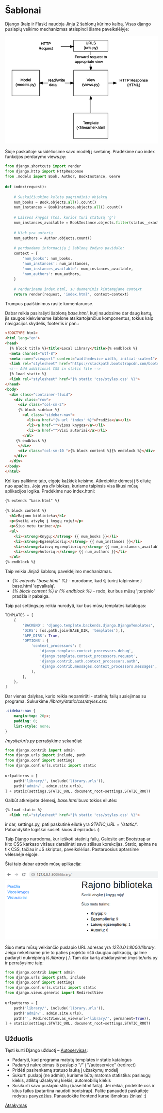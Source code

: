 # Šablonai

Django (kaip ir Flask) naudoja Jinja 2 šablonų kūrimo kalbą. Visas django puslapių veikimo mechanizmas atsispindi šiame paveikslėlyje:

![](basic-django.png)

Šioje paskaitoje susidėliosime savo modelį į svetainę. Pradėkime nuo index funkcijos perdarymo views.py:

```python
from django.shortcuts import render
from django.http import HttpResponse
from .models import Book, Author, BookInstance, Genre

def index(request):
    
    # Suskaičiuokime keletą pagrindinių objektų
    num_books = Book.objects.all().count()
    num_instances = BookInstance.objects.all().count()
    
    # Laisvos knygos (tos, kurios turi statusą 'g')
    num_instances_available = BookInstance.objects.filter(status__exact='g').count()
    
    # Kiek yra autorių    
    num_authors = Author.objects.count()
    
    # perduodame informaciją į šabloną žodyno pavidale:
    context = {
        'num_books': num_books,
        'num_instances': num_instances,
        'num_instances_available': num_instances_available,
        'num_authors': num_authors,
    }

    # renderiname index.html, su duomenimis kintamąjame context
    return render(request, 'index.html', context=context)
```

Trumpus paaiškinimus rasite komentaruose. 

Dabar reikia pasirašyti šabloną *base.html*, kurį naudosime dar daug kartų, jis saugos kiekviename šablone atsikartojančius komponentus, tokius kaip navigacijos skydelis, footer'is ir pan.:

```html
<!DOCTYPE html>
<html lang="en">
<head>
  {% block title %}<title>Local Library</title>{% endblock %}
  <meta charset="utf-8">
  <meta name="viewport" content="width=device-width, initial-scale=1">
  <link rel="stylesheet" href="https://stackpath.bootstrapcdn.com/bootstrap/4.1.3/css/bootstrap.min.css" integrity="sha384-MCw98/SFnGE8fJT3GXwEOngsV7Zt27NXFoaoApmYm81iuXoPkFOJwJ8ERdknLPMO" crossorigin="anonymous">
  <!-- Add additional CSS in static file -->
  {% load static %}
  <link rel="stylesheet" href="{% static 'css/styles.css' %}">
</head>
<body>
  <div class="container-fluid">
    <div class="row">
      <div class="col-sm-2">
      {% block sidebar %}
        <ul class="sidebar-nav">
          <li><a href="{% url 'index' %}">Pradžia</a></li>
          <li><a href="">Visos knygos</a></li>
          <li><a href="">Visi autoriai</a></li>
        </ul>
     {% endblock %}
      </div>
      <div class="col-sm-10 ">{% block content %}{% endblock %}</div>
    </div>
  </div>
</body>
</html>
```

Kol kas palikime taip, eigoje kažkiek keisime. Atkreipkite dėmesį į 5 eilutę nuo apačios. Joje yra *div* blokas, kuriame talpinsis visa likusi mūsų aplikacijos logika. Pradėkime nuo index.html:

```html
{% extends "base.html" %}

{% block content %}
  <h1>Rajono biblioteka</h1>
  <p>Sveiki atvykę į knygų rojų!</p>
  <p>Šiuo metu turime:</p>
  <ul>
    <li><strong>Knygų:</strong> {{ num_books }}</li>
    <li><strong>Egzempliorių:</strong> {{ num_instances }}</li>
    <li><strong>Laisvų egzempliorių:</strong> {{ num_instances_available }}</li>
    <li><strong>Autorių:</strong> {{ num_authors }}</li>
  </ul>
{% endblock %}
```

Taip veikia Jinja2 šablonų paveldėjimo mechanizmas. 

* *{% extends "base.html" %}* - nurodome, kad šį turinį talpinsime į base.html 'apvalkalą'.
* *{% block content %} ir {% endblock %}* - rodo, kur bus mūsų 'įterpinio' pradžia ir pabaiga.

Taip pat settings.py reikia nurodyti, kur bus mūsų templates katalogas:

```python
TEMPLATES = [
    {
        'BACKEND': 'django.template.backends.django.DjangoTemplates',
        'DIRS': [os.path.join(BASE_DIR, 'templates'),],
        'APP_DIRS': True,
        'OPTIONS': {
            'context_processors': [
                'django.template.context_processors.debug',
                'django.template.context_processors.request',
                'django.contrib.auth.context_processors.auth',
                'django.contrib.messages.context_processors.messages',
            ],
        },
    },
]
```

Dar vienas dalykas, kurio reikia nepamiršti - statinių failų susiejimas su programa. Sukurkime */library/static/css/styles.css*:

```css
.sidebar-nav {
    margin-top: 20px;
    padding: 0;
    list-style: none;
}
```

*/mysite/urls.py* perrašykime sekančiai:

```python
from django.contrib import admin
from django.urls import include, path
from django.conf import settings
from django.conf.urls.static import static

urlpatterns = [
    path('library/', include('library.urls')),
    path('admin/', admin.site.urls),
] + static(settings.STATIC_URL, document_root=settings.STATIC_ROOT)
```

Galbūt atkreipėte dėmesį, *base.html* buvo tokios eilutės:

```html
{% load static %}
  <link rel="stylesheet" href="{% static 'css/styles.css' %}">
```

ir dar, settings.py, pati paskutinė eilutė yra *STATIC_URL = '/static/'*. Pabandykite logiškai susieti šiuos 4 epizodus :) 

Taip Django nurodoma, kur ieškoti statinių failų. Galėsite ant Bootstrap ar kito CSS karkaso viršaus darašinėti savo stiliaus korekcijas. Static, apima ne tik CSS, tačiau ir JS skriptus, paveikslėlius. Pastaruosius aptarsime vėlesnėje eigoje. 

Štai taip dabar atrodo mūsų aplikacija:

![](screenshot.png)

Šiuo metu mūsų veikiančio puslapio URL adresas yra *127.0.0.1:8000/library*. Jeigu neketiname prie to paties projekto rišti daugiau aplikacijų, galime padaryti nukreipimą iš */library* į /. Tam dar kartą atsidarysime /mysite/urls.py ir perrašysime taip:

```python
from django.contrib import admin
from django.urls import path, include
from django.conf import settings
from django.conf.urls.static import static
from django.views.generic import RedirectView

urlpatterns = [
    path('library/', include('library.urls')),
    path('admin/', admin.site.urls),
    path('', RedirectView.as_view(url='library/', permanent=True)),
] + static(settings.STATIC_URL, document_root=settings.STATIC_ROOT)
```

 ## Užduotis
Tęsti kurti Django užduotį – [Autoservisas](https://github.com/robotautas/kursas/wiki/Django-u%C5%BEduotis:-Autoservisas):
* Padaryti, kad programa matytų templates ir static katalogus
* Padaryti nukreipimas iš puslapio "/" į "/autoservice" (redirect)
* Pridėti pasirenkamą statuso lauką į užsakymų modelį
* Sukurti puslapį (ne admin), kuriame būtų matoma statistika: paslaugų kiekis, atliktų užsakymų kiekis, automobilių kiekis
* Susikurti savo puslapio stilių (base.html failą). Jei reikia, pridėkite css ir kitus failus (patartina naudoti bootstrap). Palite panaudoti paskaitoje rodytus pavyzdžius. Panaudokite frontend kurse išmoktas žinias! :)

[Atsakymas](https://github.com/DonatasNoreika/autoservisas)
